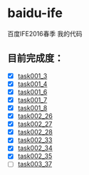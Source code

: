 # baidu-ife
百度IFE2016春季 我的代码

## 目前完成度：

+ [x] [task001_3](http://xxthink.com/baidu-ife/task/task001/task001_3/index.html)
+ [x] [task001_4](http://xxthink.com/baidu-ife/task/task001/task001_4/index.html)
+ [x] [task001_6](http://xxthink.com/baidu-ife/task/task001/task001_6/index.html)
+ [x] [task001_7](http://xxthink.com/baidu-ife/task/task001/task001_7/index.html)
+ [x] [task001_8](http://xxthink.com/baidu-ife/task/task001/task001_8/index.html)
+ [x] [task002_26](http://xxthink.com/baidu-ife/task/task002/task002_26/index.html)
+ [x] [task002_27](http://xxthink.com/baidu-ife/task/task002/task002_27/index.html)
+ [x] [task002_28](http://xxthink.com/baidu-ife/task/task002/task002_28/index.html)
+ [x] [task002_33](http://xxthink.com/baidu-ife/task/task002/task002_33/index.html)
+ [x] [task002_34](http://xxthink.com/baidu-ife/task/task002/task002_34/index.html)
+ [x] [task002_35](http://xxthink.com/baidu-ife/task/task002/task002_35/index.html)
+ [ ] [task003_37](http://xxthink.com/baidu-ife/task/task002/task003_37/index.html)
